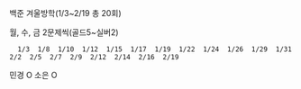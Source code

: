 백준 겨울방학(1/3~2/19 총 20회)

월, 수, 금 2문제씩(골드5~실버2)

      1/3  1/8  1/10  1/12  1/15  1/17  1/19  1/22  1/24  1/26  1/29  1/31  2/2  2/5  2/7  2/9  2/12  2/14  2/16  2/19
민경   O
소은   O
